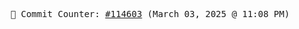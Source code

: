 <p align="center">
    <samp>
        📮 Commit Counter: <a href="https://github.com/Javascript-void0/Javascript-void0/commits/main">#114603</a> (March 03, 2025 @ 11:08 PM)
    </samp>
</p>